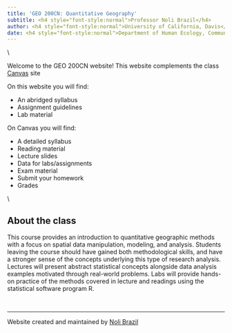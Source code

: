 ```yaml
---
title: 'GEO 200CN: Quantitative Geography'
subtitle: <h4 style="font-style:normal">Professor Noli Brazil</h4>
author: <h4 style="font-style:normal">University of California, Davis</h4>
date: <h4 style="font-style:normal">Department of Human Ecology, Community and Regional Development</h4>
---
```



<style>
p.comment {
background-color: #DBDBDB;
padding: 10px;
border: 1px solid black;
margin-left: 25px;
border-radius: 5px;
font-style: italic;
}

.figure {
   margin-top: 20px;
   margin-bottom: 20px;
}

h1.title {
  font-weight: bold;
  font-family: Arial;  
}

h2.title {
  font-family: Arial;  
}

</style>


<style type="text/css">
#TOC {
  font-size: 13px;
  font-family: Arial;
}
</style>

</style>



\


Welcome to the GEO 200CN website!  This website complements the class [Canvas](https://login.canvas.ucdavis.edu/) site  

On this website you will find:

* An abridged syllabus
* Assignment guidelines 
* Lab material

On Canvas you will find:

* A detailed syllabus
* Reading material
* Lecture slides
* Data for labs/assignments
* Exam material
* Submit your homework
* Grades

\


## About the class

This course provides an introduction to quantitative geographic methods with a focus on spatial data manipulation, modeling, and analysis.  Students leaving the course should have gained both methodological skills, and have a stronger sense of the concepts underlying this type of research analysis. Lectures will present abstract statistical concepts alongside data analysis examples motivated through real-world problems.  Labs will provide hands-on practice of the methods covered in lecture and readings using the statistical software program R. 

<br>



***

Website created and maintained by [Noli Brazil](https://nbrazil.faculty.ucdavis.edu/)
